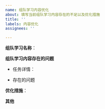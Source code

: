 ```yaml
---
name: 组队学习内容优化
about: 填写当前组队学习内容存在的不足以及优化措施
title: ''
labels: 内容优化
assignees: ''

---
```


**组队学习名称**：


**组队学习内容存在的问题**
* 任务详情：


* 存在的问题


**优化措施**：


**其他**
